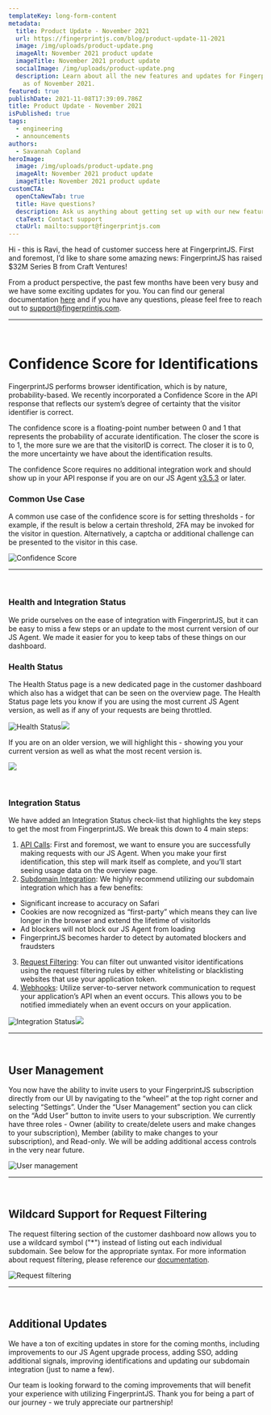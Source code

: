 ```yaml
---
templateKey: long-form-content
metadata:
  title: Product Update - November 2021
  url: https://fingerprintjs.com/blog/product-update-11-2021
  image: /img/uploads/product-update.png
  imageAlt: November 2021 product update
  imageTitle: November 2021 product update
  socialImage: /img/uploads/product-update.png
  description: Learn about all the new features and updates for FingerprintJS Pro
    as of November 2021.
featured: true
publishDate: 2021-11-08T17:39:09.786Z
title: Product Update - November 2021
isPublished: true
tags:
  - engineering
  - announcements
authors:
  - Savannah Copland
heroImage:
  image: /img/uploads/product-update.png
  imageAlt: November 2021 product update
  imageTitle: November 2021 product update
customCTA:
  openCtaNewTab: true
  title: Have questions?
  description: Ask us anything about getting set up with our new features.
  ctaText: Contact support
  ctaUrl: mailto:support@fingerprintjs.com
---
```

Hi - this is Ravi, the head of customer success here at FingerprintJS. First and foremost, I’d like to share some amazing news: FingerprintJS has raised $32M Series B from Craft Ventures!

From a product perspective, the past few months have been very busy and we have some exciting updates for you. You can find our general documentation [here](https://dev.fingerprintjs.com/docs) and if you have any questions, please feel free to reach out to [support@fingerprintjs.com](mailto:support@fingerprintjs.com).

- - -
<br>

# Confidence Score for Identifications

FingerprintJS performs browser identification, which is by nature, probability-based. We recently incorporated a Confidence Score in the API response that reflects our system’s degree of certainty that the visitor identifier is correct. 

The confidence score is a floating-point number between 0 and 1 that represents the probability of accurate identification. The closer the score is to 1, the more sure we are that the visitorID is correct. The closer it is to 0, the more uncertainty we have about the identification results.

The confidence Score requires no additional integration work and should show up in your API response if you are on our JS Agent [v3.5.3](https://dev.fingerprintjs.com/changelog/3-5-3) or later.

### Common Use Case

A common use case of the confidence score is for setting thresholds - for example, if the result is below a certain threshold, 2FA may be invoked for the visitor in question. Alternatively, a captcha or additional challenge can be presented to the visitor in this case. 

![Confidence Score](https://lh6.googleusercontent.com/3zO_EWtitI_ztq4I7Q9s0svljvR5vuGpzjSDCrzTP9qSiGff1a5KRjkF1xB4_afHiQy2t3d9W7Lkhpum_3sUD92b0bJ_mZQ05VzPf64Sil6A5CSSAUbNkI7LuDCwj1N74MNpbavT)

- - -
<br>

### Health and Integration Status

We pride ourselves on the ease of integration with FingerprintJS, but it can be easy to miss a few steps or an update to the most current version of our JS Agent. We made it easier for you to keep tabs of these things on our dashboard. 

### Health Status

The Health Status page is a new dedicated page in the customer dashboard which also has a widget that can be seen on the overview page. The Health Status page lets you know if you are using the most current JS Agent version, as well as if any of your requests are being throttled. 

![Health Status](https://lh4.googleusercontent.com/BGFFNwWdjvpunHC7tQcXcQJzxwWRPSLjrOKgJE0fHGnaYBe6sVsVOoSOQqyOB3vB2t808AlE1zM1T-SmCAFt1pp4wP6iSWN91R8S5MktKW25IaSoPQmbkzNSdcWm3QcG3DuD95Yd)![](https://lh4.googleusercontent.com/c6_vaXh-AfMw5GY3dZVFWg2N_eejGFBQBVArN8wTqT7N_IudNzvXtKDt6dj4aPZhVmUleHpddd5cMPU8SxFWxkEhfbhEsWuzUCfwxbkJIdc6365yeysVMqiadRjkkuYNptpD01vd)

If you are on an older version, we will highlight this - showing you your current version as well as what the most recent version is.

![](https://lh6.googleusercontent.com/kbSvQ5e1iSLFKcpfoQcabWkbqRvvw5LnCV4vtNurPJptnelDBCbnb3E4PhCLNmIxmO8Wvrl9peJJa2T7QfhJITTBP5_VAnPvJcJxXnlWNcxbrUkaJPFRwvFtujgiJyr-Q4OP9Lzh)

<br>

### Integration Status

We have added an Integration Status check-list that highlights the key steps to get the most from FingerprintJS. We break this down to 4 main steps:

1. [API Calls](https://dev.fingerprintjs.com/docs/quick-start-guide): First and foremost, we want to ensure you are successfully making requests with our JS Agent. When you make your first identification, this step will mark itself as complete, and you’ll start seeing usage data on the overview page.
2. [Subdomain Integration](https://dev.fingerprintjs.com/docs/subdomain-integration): We highly recommend utilizing our subdomain integration which has a few benefits:

* Significant increase to accuracy on Safari
* Cookies are now recognized as “first-party” which means they can live longer in the browser and extend the lifetime of visitorIds
* Ad blockers will not block our JS Agent from loading
* FingerprintJS becomes harder to detect by automated blockers and fraudsters

3. [Request Filtering](https://dev.fingerprintjs.com/docs/request-filtering): You can filter out unwanted visitor identifications using the request filtering rules by either whitelisting or blacklisting websites that use your application token.
4. [Webhooks](https://dev.fingerprintjs.com/docs/webhooks): Utilize server-to-server network communication to request your application’s API when an event occurs. This allows you to be notified immediately when an event occurs on your application.

![Integration Status](https://lh5.googleusercontent.com/XrzMI1uUj7LYRGDS9zcVoyJ6lS9GGrTz14BOy7Y7ut1oShuqVycYE-t_EzP24PP1H_91WWeq2ap1DPByAmSLzjSxYtPkWwM-QyoE8132ZgSRPpqGGaX03CIl947-fqN1zygraL8Y)![](https://lh3.googleusercontent.com/JH7cny39CWgSPToKWY2T_iPzHio1yosNRTuFTpNqNuepnD_xcmylLSrWoYwCFjtlizYdPmgGUhnVGc8jCPQ0ZJTen6ocxkN726DGsITqEn0xVcA4heahOiaqdORdE4cjYqX1tru_)



- - -
<br>

## User Management

You now have the ability to invite users to your FingerprintJS subscription directly from our UI by navigating to the “wheel” at the top right corner and selecting “Settings”. Under the “User Management” section you can click on the “Add User” button to invite users to your subscription. We currently have three roles - Owner (ability to create/delete users and make changes to your subscription), Member (ability to make changes to your subscription), and Read-only. We will be adding additional access controls in the very near future.

![User management](https://lh4.googleusercontent.com/YPdalOz7QEEUp6jdTUMk7e1KQAxW9IVdMTfSsx8r6TvcORKkGVAZrUdpHIh6K0sIqVVxNNdYTzbRNtRxX-n3v-Mh34sbn-hmiNQo0_OG375VvlC0PCsUGVI30mss_kKAeobZ4uR3)


- - -
<br>

## Wildcard Support for Request Filtering

The request filtering section of the customer dashboard now allows you to use a wildcard symbol ("*") instead of listing out each individual subdomain. See below for the appropriate syntax. For more information about request filtering, please reference our [documentation](https://dev.fingerprintjs.com/docs/request-filtering).

![Request filtering](https://lh4.googleusercontent.com/A56r7Y_JRltbo3zNwd8lgpzaX-z4SfN23whDXRpgBy3I1EBEFbhqbruwYG9rSxcDN8LcC3ePxU2J6oFxOQ8hIjfvcZPgb3OmVfji0plkiUiftSuZbwZ8JqXat7ldLPo-WQIBApiz)

- - -
<br>

## Additional Updates

We have a ton of exciting updates in store for the coming months, including improvements to our JS Agent upgrade process, adding SSO, adding additional signals, improving identifications and updating our subdomain integration (just to name a few).

Our team is looking forward to the coming improvements that will benefit your experience with utilizing FingerprintJS. Thank you for being a part of our journey - we truly appreciate our partnership!